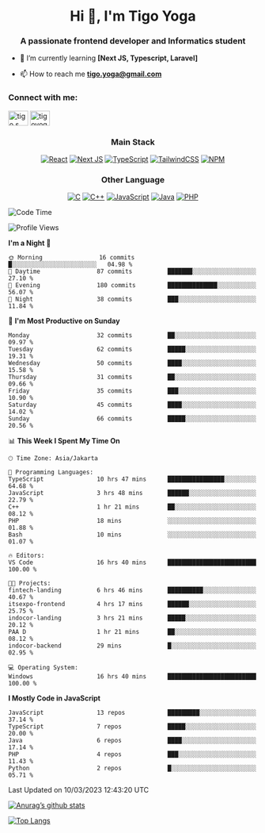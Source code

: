
<h1 align="center">Hi 👋, I'm Tigo Yoga</h1>
<h3 align="center">A passionate frontend developer and Informatics student</h3>

- 🌱 I’m currently learning **[Next JS, Typescript, Laravel]**

- 📫 How to reach me **tigo.yoga@gmail.com**

<h3 align="left">Connect with me:</h3>
<p align="left">
<a href="https://linkedin.com/in/tigo s yoga" target="blank"><img align="center" src="https://raw.githubusercontent.com/rahuldkjain/github-profile-readme-generator/master/src/images/icons/Social/linked-in-alt.svg" alt="tigo s yoga" height="30" width="40" /></a>
<a href="https://instagram.com/tigoyoga" target="blank"><img align="center" src="https://raw.githubusercontent.com/rahuldkjain/github-profile-readme-generator/master/src/images/icons/Social/instagram.svg" alt="tigoyoga" height="30" width="40" /></a>
</p>



<h3 align="center">Main Stack</h3>
<div align="center">
  
  <a href="">![React](https://img.shields.io/badge/react-%2320232a.svg?style=for-the-badge&logo=react&logoColor=%2361DAFB)</a>
  <a href="">![Next JS](https://img.shields.io/badge/Next-black?style=for-the-badge&logo=next.js&logoColor=white)</a>
   <a href="">![TypeScript](https://img.shields.io/badge/typescript-%23007ACC.svg?style=for-the-badge&logo=typescript&logoColor=white)</a>
  <a href="">![TailwindCSS](https://img.shields.io/badge/tailwindcss-%2338B2AC.svg?style=for-the-badge&logo=tailwind-css&logoColor=white)</a>
  <a href="">![NPM](https://img.shields.io/badge/NPM-%23000000.svg?style=for-the-badge&logo=npm&logoColor=white)</a>
</div>
<h3 align="center">Other Language</h3>
<div align="center">
  
  <a href="">![C](https://img.shields.io/badge/c-%2300599C.svg?style=for-the-badge&logo=c&logoColor=white)</a>
  <a href="">![C++](https://img.shields.io/badge/c++-%2300599C.svg?style=for-the-badge&logo=c%2B%2B&logoColor=white)</a>
  <a href="">![JavaScript](https://img.shields.io/badge/javascript-%23323330.svg?style=for-the-badge&logo=javascript&logoColor=%23F7DF1E)</a>
  <a href="">![Java](https://img.shields.io/badge/java-%23ED8B00.svg?style=for-the-badge&logo=java&logoColor=white)</a>
  <a href="">![PHP](https://img.shields.io/badge/php-%23777BB4.svg?style=for-the-badge&logo=php&logoColor=white)</a>
</div>

<!--START_SECTION:waka-->
![Code Time](http://img.shields.io/badge/Code%20Time-237%20hrs%2052%20mins-blue)

![Profile Views](http://img.shields.io/badge/Profile%20Views-1-blue)

**I'm a Night 🦉** 

```text
🌞 Morning                16 commits          █░░░░░░░░░░░░░░░░░░░░░░░░   04.98 % 
🌆 Daytime                87 commits          ███████░░░░░░░░░░░░░░░░░░   27.10 % 
🌃 Evening                180 commits         ██████████████░░░░░░░░░░░   56.07 % 
🌙 Night                  38 commits          ███░░░░░░░░░░░░░░░░░░░░░░   11.84 % 
```
📅 **I'm Most Productive on Sunday** 

```text
Monday                   32 commits          ██░░░░░░░░░░░░░░░░░░░░░░░   09.97 % 
Tuesday                  62 commits          █████░░░░░░░░░░░░░░░░░░░░   19.31 % 
Wednesday                50 commits          ████░░░░░░░░░░░░░░░░░░░░░   15.58 % 
Thursday                 31 commits          ██░░░░░░░░░░░░░░░░░░░░░░░   09.66 % 
Friday                   35 commits          ███░░░░░░░░░░░░░░░░░░░░░░   10.90 % 
Saturday                 45 commits          ████░░░░░░░░░░░░░░░░░░░░░   14.02 % 
Sunday                   66 commits          █████░░░░░░░░░░░░░░░░░░░░   20.56 % 
```


📊 **This Week I Spent My Time On** 

```text
🕑︎ Time Zone: Asia/Jakarta

💬 Programming Languages: 
TypeScript               10 hrs 47 mins      ████████████████░░░░░░░░░   64.68 % 
JavaScript               3 hrs 48 mins       ██████░░░░░░░░░░░░░░░░░░░   22.79 % 
C++                      1 hr 21 mins        ██░░░░░░░░░░░░░░░░░░░░░░░   08.12 % 
PHP                      18 mins             ░░░░░░░░░░░░░░░░░░░░░░░░░   01.88 % 
Bash                     10 mins             ░░░░░░░░░░░░░░░░░░░░░░░░░   01.07 % 

🔥 Editors: 
VS Code                  16 hrs 40 mins      █████████████████████████   100.00 % 

🐱‍💻 Projects: 
fintech-landing          6 hrs 46 mins       ██████████░░░░░░░░░░░░░░░   40.67 % 
itsexpo-frontend         4 hrs 17 mins       ██████░░░░░░░░░░░░░░░░░░░   25.75 % 
indocor-landing          3 hrs 21 mins       █████░░░░░░░░░░░░░░░░░░░░   20.12 % 
PAA D                    1 hr 21 mins        ██░░░░░░░░░░░░░░░░░░░░░░░   08.12 % 
indocor-backend          29 mins             █░░░░░░░░░░░░░░░░░░░░░░░░   02.95 % 

💻 Operating System: 
Windows                  16 hrs 40 mins      █████████████████████████   100.00 % 
```

**I Mostly Code in JavaScript** 

```text
JavaScript               13 repos            █████████░░░░░░░░░░░░░░░░   37.14 % 
TypeScript               7 repos             █████░░░░░░░░░░░░░░░░░░░░   20.00 % 
Java                     6 repos             ████░░░░░░░░░░░░░░░░░░░░░   17.14 % 
PHP                      4 repos             ███░░░░░░░░░░░░░░░░░░░░░░   11.43 % 
Python                   2 repos             █░░░░░░░░░░░░░░░░░░░░░░░░   05.71 % 
```




 Last Updated on 10/03/2023 12:43:20 UTC
<!--END_SECTION:waka-->

[![Anurag’s github stats](https://github-readme-stats.vercel.app/api?username=tigoyoga)](https://github.com/tigoyoga)

[![Top Langs](https://github-readme-stats.vercel.app/api/top-langs/?username=tigoyoga&layout=compact)](https://github.com/tigoyoga)
